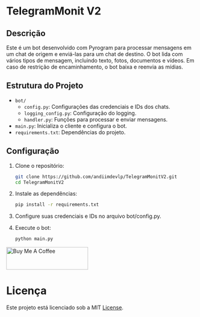 # TelegramMonit V2

## Descrição

Este é um bot desenvolvido com Pyrogram para processar mensagens em um chat de origem e enviá-las para um chat de destino. O bot lida com vários tipos de mensagem, incluindo texto, fotos, documentos e vídeos. Em caso de restrição de encaminhamento, o bot baixa e reenvia as mídias.

## Estrutura do Projeto

- `bot/`
  - `config.py`: Configurações das credenciais e IDs dos chats.
  - `logging_config.py`: Configuração do logging.
  - `handler.py`: Funções para processar e enviar mensagens.
- `main.py`: Inicializa o cliente e configura o bot.
- `requirements.txt`: Dependências do projeto.

## Configuração

1. Clone o repositório:
   ```sh
   git clone https://github.com/andiimdevlp/TelegramMonitV2.git
   cd TelegramMonitV2

2. Instale as dependências:
    ```sh
    pip install -r requirements.txt

3. Configure suas credenciais e IDs no arquivo bot/config.py.

4. Execute o bot:
    ```sh
    python main.py


<a href="https://www.buymeacoffee.com/andiimdev" target="_blank"><img src="https://cdn.buymeacoffee.com/buttons/v2/default-blue.png" alt="Buy Me A Coffee" style="height: 60px !important;width: 217px !important;" ></a>


# Licença
Este projeto está licenciado sob a MIT [License](https://choosealicense.com/licenses/mit/).
